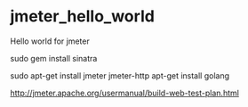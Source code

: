 # jmeter_hello_world
Hello world for jmeter

sudo gem install sinatra

sudo apt-get install jmeter jmeter-http
apt-get install golang

http://jmeter.apache.org/usermanual/build-web-test-plan.html